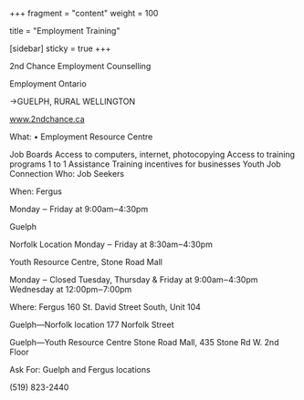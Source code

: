 +++
fragment = "content"
weight = 100

title = "Employment Training"

[sidebar]
  sticky = true
+++

2nd Chance Employment Counselling

Employment Ontario

→GUELPH, RURAL WELLINGTON

www.2ndchance.ca

What: • Employment Resource Centre

Job Boards
Access to computers, internet, photocopying
Access to training programs
1 to 1 Assistance
Training incentives for businesses
Youth Job Connection
Who: Job Seekers

When: Fergus

Monday ‒ Friday at 9:00am‒4:30pm

Guelph

Norfolk Location
Monday ‒ Friday at 8:30am‒4:30pm

Youth Resource Centre, Stone Road Mall

Monday ‒ Closed
Tuesday, Thursday & Friday at 9:00am‒4:30pm
Wednesday at 12:00pm‒7:00pm

Where: Fergus
160 St. David Street South, Unit 104

Guelph—Norfolk location
177 Norfolk Street

Guelph—Youth Resource Centre
Stone Road Mall, 435 Stone Rd W. 2nd Floor

Ask For: Guelph and Fergus locations

(519) 823-2440